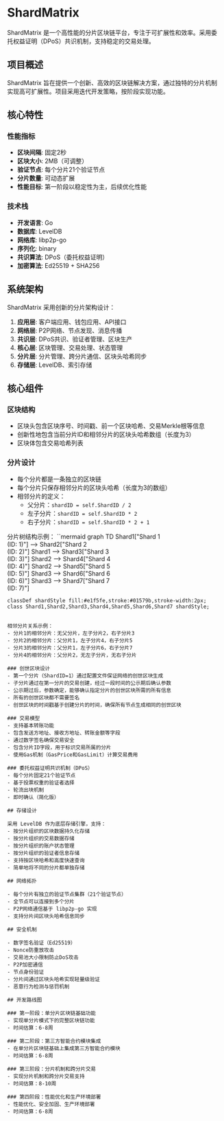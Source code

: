 # ShardMatrix

ShardMatrix 是一个高性能的分片区块链平台，专注于可扩展性和效率。采用委托权益证明（DPoS）共识机制，支持稳定的交易处理。

## 项目概述

ShardMatrix 旨在提供一个创新、高效的区块链解决方案，通过独特的分片机制实现高可扩展性。项目采用迭代开发策略，按阶段实现功能。

## 核心特性

### 性能指标
- **区块间隔**: 固定2秒
- **区块大小**: 2MB（可调整）
- **验证节点**: 每个分片21个验证节点
- **分片数量**: 可动态扩展
- **性能目标**: 第一阶段以稳定性为主，后续优化性能

### 技术栈
- **开发语言**: Go
- **数据库**: LevelDB
- **网络库**: libp2p-go
- **序列化**: binary
- **共识算法**: DPoS（委托权益证明）
- **加密算法**: Ed25519 + SHA256

## 系统架构

ShardMatrix 采用创新的分片架构设计：

1. **应用层**: 客户端应用、钱包应用、API接口
2. **网络层**: P2P网络、节点发现、消息传播
3. **共识层**: DPoS共识、验证者管理、区块生产
4. **核心层**: 区块管理、交易处理、状态管理
5. **分片层**: 分片管理、跨分片通信、区块头哈希同步
6. **存储层**: LevelDB、索引存储

## 核心组件

### 区块结构
- 区块头包含区块序号、时间戳、前一个区块哈希、交易Merkle根等信息
- 创新性地包含当前分片ID和相邻分片的区块头哈希数组（长度为3）
- 区块体包含交易哈希列表

### 分片设计
- 每个分片都是一条独立的区块链
- 每个分片只保存相邻分片的区块头哈希（长度为3的数组）
- 相邻分片的定义：
  - 父分片：`shardID = self.ShardID / 2`
  - 左子分片：`shardID = self.ShardID * 2`
  - 右子分片：`shardID = self.ShardID * 2 + 1`

分片树结构示例：
``mermaid
graph TD
    Shard1["Shard 1<br/>(ID: 1)"] --> Shard2["Shard 2<br/>(ID: 2)"]
    Shard1 --> Shard3["Shard 3<br/>(ID: 3)"]
    Shard2 --> Shard4["Shard 4<br/>(ID: 4)"]
    Shard2 --> Shard5["Shard 5<br/>(ID: 5)"]
    Shard3 --> Shard6["Shard 6<br/>(ID: 6)"]
    Shard3 --> Shard7["Shard 7<br/>(ID: 7)"]
    
    classDef shardStyle fill:#e1f5fe,stroke:#01579b,stroke-width:2px;
    class Shard1,Shard2,Shard3,Shard4,Shard5,Shard6,Shard7 shardStyle;
```

相邻分片关系示例：
- 分片1的相邻分片：无父分片，左子分片2，右子分片3
- 分片2的相邻分片：父分片1，左子分片4，右子分片5
- 分片3的相邻分片：父分片1，左子分片6，右子分片7
- 分片4的相邻分片：父分片2，无左子分片，无右子分片

### 创世区块设计
- 第一个分片（ShardID=1）通过配置文件保证网络的创世区块生成
- 子分片通过在第一分片的交易创建，经过一段时间的公示期后确认参数
- 公示期过后，参数确定，能够确认指定分片的创世区块所需的所有信息
- 所有的创世区块都不需要签名
- 创世区块的时间戳基于创建分片的时间，确保所有节点生成相同的创世区块

### 交易模型
- 支持基本转账功能
- 包含发送方地址、接收方地址、转账金额等字段
- 通过数字签名确保交易安全
- 包含分片ID字段，用于标识交易所属的分片
- 使用Gas机制（GasPrice和GasLimit）计算交易费用

### 委托权益证明共识机制（DPoS）
- 每个分片固定21个验证节点
- 基于投票权重的验证者选择
- 轮流出块机制
- 即时确认（简化版）

## 存储设计

采用 LevelDB 作为底层存储引擎，支持：
- 按分片组织的区块数据持久化存储
- 按分片组织的交易数据存储
- 按分片组织的账户状态管理
- 按分片组织的验证者信息存储
- 支持按区块哈希和高度快速查询
- 简单地将不同的分片都单独存储

## 网络拓扑

- 每个分片有独立的验证节点集群（21个验证节点）
- 全节点可以连接到多个分片
- P2P网络通信基于 libp2p-go 实现
- 支持分片间区块头哈希信息同步

## 安全机制

- 数字签名验证（Ed25519）
- Nonce防重放攻击
- 交易池大小限制防止DoS攻击
- P2P加密通信
- 节点身份验证
- 分片间通过区块头哈希实现轻量级验证
- 恶意行为检测与惩罚机制

## 开发路线图

### 第一阶段：单分片区块链基础功能
- 实现单分片模式下的完整区块链功能
- 时间估算：6-8周

### 第二阶段：第三方智能合约模块集成
- 在单分片区块链基础上集成第三方智能合约模块
- 时间估算：6-8周

### 第三阶段：分片机制和跨分片交易
- 实现分片机制和跨分片交易支持
- 时间估算：8-10周

### 第四阶段：性能优化和生产环境部署
- 性能优化、安全加固、生产环境部署
- 时间估算：6-8周